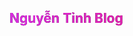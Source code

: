 <div id="text-effect">
	<h2 data-text="Nguyễn Tỉnh Blog">
		Nguyễn Tỉnh Blog
	</h2>
</div>
<style>
  h1{display:none};
  #text-effect h2{
	 text-transform: uppercase;
	 letter-spacing: 5px;
	 position: relative;
	 font-size: 9em;
	 line-height: normal;
	 font-weight: bold;
	 color: #fff;
	 -webkit-text-stroke: 2px #fff;
	border: 0;
}
 #text-effect h2:before {
	 content: attr(data-text);
	 position: absolute;
	 background: -webkit-gradient(linear, left top, right top, from(#d630f2), color-stop(#ff002f), color-stop(#e4ff00), color-stop(#03a9f4), to(#d630f2));
	 background: -o-linear-gradient(left, #d630f2, #ff002f, #e4ff00, #03a9f4, #d630f2);
	 background: linear-gradient(90deg, #d630f2, #ff002f, #e4ff00, #03a9f4, #d630f2);
	 background-size: 300%;
	 overflow: hidden;
	 -webkit-transition: width 2s;
	 -o-transition: width 2s;
	 transition: width 2s;
	 -webkit-animation: anmation 5s linear infinite;
	 animation: anmation 5s linear infinite;
	 width: 100%;
	 -webkit-background-clip: text;
	 -webkit-text-fill-color: transparent;
}
 @-webkit-keyframes anmation {
	 0% {
		 background-position: 0 0;
	}
	 100% {
		 background-position: 300% 0;
	}
}
 @keyframes anmation {
	 0% {
		 background-position: 0 0;
	}
	 100% {
		 background-position: 300% 0;
	}
}
</style>
